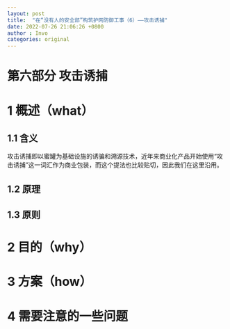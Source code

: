 ```yaml
---
layout: post
title:  "在“没有人的安全部”构筑护网防御工事（6）——攻击诱捕"
date: 2022-07-26 21:06:26 +0800
author : Invo
categories: original
---
```


# 第六部分 攻击诱捕


# 1 概述（what）

## 1.1 含义

攻击诱捕即以蜜罐为基础设施的诱骗和溯源技术，近年来商业化产品开始使用“攻击诱捕”这一词汇作为商业包装，而这个提法也比较贴切，因此我们在这里沿用。

## 1.2 原理



## 1.3 原则



# 2 目的（why）



# 3 方案（how）



# 4 需要注意的一些问题



